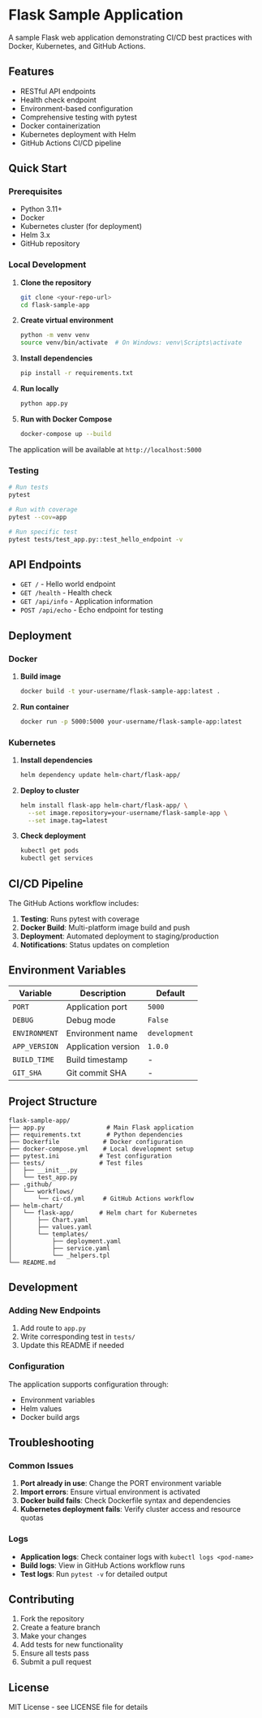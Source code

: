 # Flask Sample Application

A sample Flask web application demonstrating CI/CD best practices with Docker, Kubernetes, and GitHub Actions.

## Features

- RESTful API endpoints
- Health check endpoint
- Environment-based configuration
- Comprehensive testing with pytest
- Docker containerization
- Kubernetes deployment with Helm
- GitHub Actions CI/CD pipeline

## Quick Start

### Prerequisites

- Python 3.11+
- Docker
- Kubernetes cluster (for deployment)
- Helm 3.x
- GitHub repository

### Local Development

1. **Clone the repository**
   ```bash
   git clone <your-repo-url>
   cd flask-sample-app
   ```

2. **Create virtual environment**
   ```bash
   python -m venv venv
   source venv/bin/activate  # On Windows: venv\Scripts\activate
   ```

3. **Install dependencies**
   ```bash
   pip install -r requirements.txt
   ```

4. **Run locally**
   ```bash
   python app.py
   ```

5. **Run with Docker Compose**
   ```bash
   docker-compose up --build
   ```

The application will be available at `http://localhost:5000`

### Testing

```bash
# Run tests
pytest

# Run with coverage
pytest --cov=app

# Run specific test
pytest tests/test_app.py::test_hello_endpoint -v
```

## API Endpoints

- `GET /` - Hello world endpoint
- `GET /health` - Health check
- `GET /api/info` - Application information
- `POST /api/echo` - Echo endpoint for testing

## Deployment

### Docker

1. **Build image**
   ```bash
   docker build -t your-username/flask-sample-app:latest .
   ```

2. **Run container**
   ```bash
   docker run -p 5000:5000 your-username/flask-sample-app:latest
   ```

### Kubernetes

1. **Install dependencies**
   ```bash
   helm dependency update helm-chart/flask-app/
   ```

2. **Deploy to cluster**
   ```bash
   helm install flask-app helm-chart/flask-app/ \
     --set image.repository=your-username/flask-sample-app \
     --set image.tag=latest
   ```

3. **Check deployment**
   ```bash
   kubectl get pods
   kubectl get services
   ```

## CI/CD Pipeline

The GitHub Actions workflow includes:

1. **Testing**: Runs pytest with coverage
2. **Docker Build**: Multi-platform image build and push
3. **Deployment**: Automated deployment to staging/production
4. **Notifications**: Status updates on completion

## Environment Variables

| Variable | Description | Default |
|----------|-------------|---------|
| `PORT` | Application port | `5000` |
| `DEBUG` | Debug mode | `False` |
| `ENVIRONMENT` | Environment name | `development` |
| `APP_VERSION` | Application version | `1.0.0` |
| `BUILD_TIME` | Build timestamp | - |
| `GIT_SHA` | Git commit SHA | - |

## Project Structure

```
flask-sample-app/
├── app.py                 # Main Flask application
├── requirements.txt       # Python dependencies
├── Dockerfile            # Docker configuration
├── docker-compose.yml    # Local development setup
├── pytest.ini           # Test configuration
├── tests/               # Test files
│   ├── __init__.py
│   └── test_app.py
├── .github/
│   └── workflows/
│       └── ci-cd.yml     # GitHub Actions workflow
├── helm-chart/
│   └── flask-app/       # Helm chart for Kubernetes
│       ├── Chart.yaml
│       ├── values.yaml
│       └── templates/
│           ├── deployment.yaml
│           ├── service.yaml
│           └── _helpers.tpl
└── README.md
```

## Development

### Adding New Endpoints

1. Add route to `app.py`
2. Write corresponding test in `tests/`
3. Update this README if needed

### Configuration

The application supports configuration through:
- Environment variables
- Helm values
- Docker build args

## Troubleshooting

### Common Issues

1. **Port already in use**: Change the PORT environment variable
2. **Import errors**: Ensure virtual environment is activated
3. **Docker build fails**: Check Dockerfile syntax and dependencies
4. **Kubernetes deployment fails**: Verify cluster access and resource quotas

### Logs

- **Application logs**: Check container logs with `kubectl logs <pod-name>`
- **Build logs**: View in GitHub Actions workflow runs
- **Test logs**: Run `pytest -v` for detailed output

## Contributing

1. Fork the repository
2. Create a feature branch
3. Make your changes
4. Add tests for new functionality
5. Ensure all tests pass
6. Submit a pull request

## License

MIT License - see LICENSE file for details
